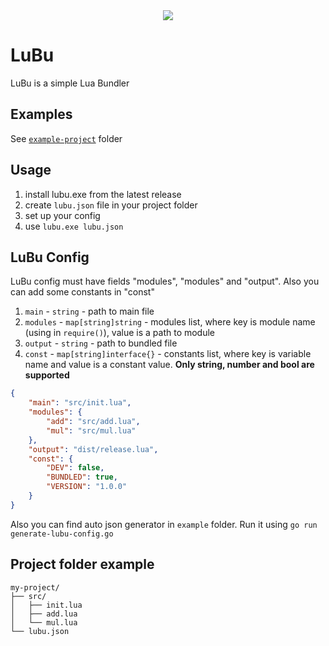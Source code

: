 <div style="text-align:center"><img src="https://www.blast.hk/attachments/259340/" /></div>

# LuBu
LuBu is a simple Lua Bundler

## Examples
See [`example-project`](https://github.com/chaposcripts/lubu/tree/main/example-project) folder

## Usage
1. install lubu.exe from the latest release
2. create `lubu.json` file in your project folder
3. set up your config
4. use `lubu.exe lubu.json`

## LuBu Config
LuBu config must have fields "modules", "modules" and "output". Also you can add some constants in "const"
1. `main` - `string` - path to main file
2. `modules` - `map[string]string` - modules list, where key is module name (using in `require()`), value is a path to module
3. `output` - `string` - path to bundled file
4. `const` - `map[string]interface{}` - constants list, where key is variable name and value is a constant value. **Only string, number and bool are supported**
  
```json
{
    "main": "src/init.lua",
    "modules": {
        "add": "src/add.lua",
        "mul": "src/mul.lua"
    },
    "output": "dist/release.lua",
    "const": {
        "DEV": false,
        "BUNDLED": true,
        "VERSION": "1.0.0"
    }
}
```
Also you can find auto json generator in `example` folder. Run it using `go run generate-lubu-config.go`
## Project folder example
```
my-project/
├── src/
│   ├── init.lua
│   ├── add.lua
│   └── mul.lua
└── lubu.json
```
